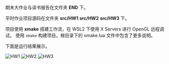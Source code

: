 期末大作业与读书报告在文件夹 **END** 下。

平时作业项目源码在文件夹 **src/HW1** **src/HW2** **src/HW3** 下。



项目使用 **xmake** 搭建工作流，在 WSL2 下使用 X Servers 进行 OpenGL 远程调试。
使用 `xmake` 构建项目。根目录下的 xmake.lua 文件中包含了更多说明。

下面是运行结果展示。


![HW1](./result/HW1.png)
![HW2](./result/HW2.png)
![HW3](./result/HW3.png)
